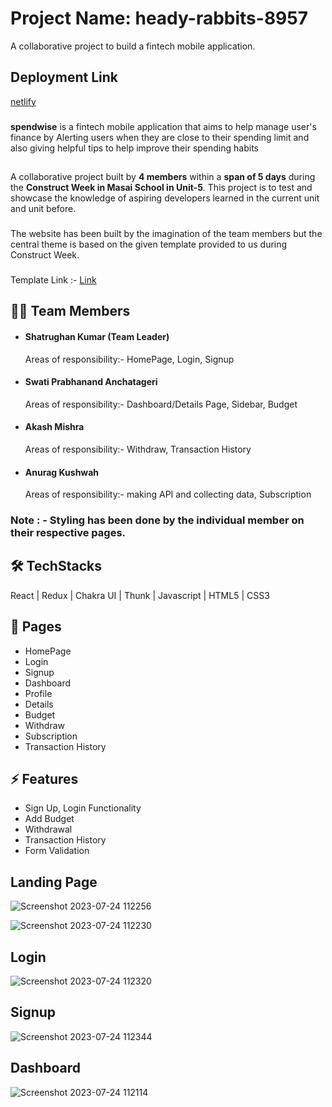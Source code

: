 # Project Name: heady-rabbits-8957
A collaborative project to build a fintech mobile application.

## Deployment Link
[netlify]()
###
**spendwise** is a fintech mobile application that aims to help manage user's finance by Alerting users when they are close to their spending limit and also giving helpful tips to help improve their spending habits
##
A collaborative project built by **4 members** within a **span of 5 days** during the **Construct Week in Masai School in Unit-5**. This project is to test and showcase the knowledge of aspiring developers  learned in the current unit and unit before. 
###
The website has been built by the imagination of the team members but the central theme is based on the given template provided to us during Construct Week.
###
Template Link :-  [Link](https://www.behance.net/gallery/163506971/spendwise?tracking_source=search_projects%7Cfinance+business)



## 🤵🏻 Team Members
- #### Shatrughan Kumar (Team Leader) 
    Areas of responsibility:- HomePage, Login, Signup
- #### Swati Prabhanand Anchatageri
     Areas of responsibility:- Dashboard/Details Page, Sidebar, Budget 
- #### Akash Mishra
    Areas of responsibility:- Withdraw, Transaction History
- #### Anurag Kushwah
     Areas of responsibility:- making API and collecting data, Subscription

### Note : - Styling has been done by the individual member on their respective pages.

## 🛠 TechStacks
React | Redux | Chakra UI | Thunk | Javascript | HTML5 | CSS3

## 📄 Pages

- HomePage
- Login
- Signup
- Dashboard
- Profile
- Details
- Budget
- Withdraw
- Subscription
- Transaction History


## ⚡ Features

- Sign Up, Login Functionality
- Add Budget
- Withdrawal
- Transaction History
- Form Validation


## Landing Page
![Screenshot 2023-07-24 112256](https://github.com/shatrukumar47/heady-rabbits-8957/assets/123942835/ef579b19-83fb-44e5-bd07-61de15b26a9b)

![Screenshot 2023-07-24 112230](https://github.com/shatrukumar47/heady-rabbits-8957/assets/123942835/0f9d89da-79bb-44b0-91b9-c7791244835d)

## Login
![Screenshot 2023-07-24 112320](https://github.com/shatrukumar47/heady-rabbits-8957/assets/123942835/e78f7285-30da-43c5-b153-7ba4788538c4)

## Signup
![Screenshot 2023-07-24 112344](https://github.com/shatrukumar47/heady-rabbits-8957/assets/123942835/11aafa08-df4c-4f39-8702-09610733872d)

## Dashboard
![Screenshot 2023-07-24 112114](https://github.com/shatrukumar47/heady-rabbits-8957/assets/123942835/27458840-eba0-4d4d-bcd3-d82ddeddbbbf)





